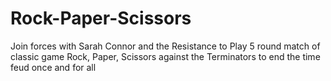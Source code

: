 # Rock-Paper-Scissors

Join forces with Sarah Connor and the Resistance to Play 5 round match of classic game Rock, Paper, Scissors against the Terminators to end the time feud once and for all
